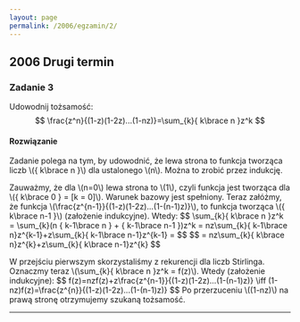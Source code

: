 ```yaml
---
layout: page
permalink: /2006/egzamin/2/
---
```


## 2006 Drugi termin

### Zadanie 3

Udowodnij tożsamość:
$$
\frac{z^n}{(1-z)(1-2z)...(1-nz)}=\sum_{k}{ k\brace n }z^k
$$


<div data-collapse>
  <h4 class="collapsible">Rozwiązanie</h4>
  <div class="solution">
    <p>
      Zadanie polega na tym, by udowodnić, że lewa strona to funkcja tworząca
      liczb \({ k\brace n }\) dla ustalonego \(n\). Można to zrobić przez
      indukcję.
    </p>
    <p>
      Zauważmy, że dla \(n=0\) lewa strona to \(1\), czyli funkcja jest
      tworząca dla \({ k\brace 0 } = [k = 0]\). Warunek bazowy jest spełniony.
      Teraz załóżmy, że funkcja \(\frac{z^{n-1}}{(1-z)(1-2z)...(1-(n-1)z)}\), to
      funkcja tworząca \({ k\brace n-1 }\) (założenie indukcyjne). Wtedy:
      $$
      \sum_{k}{ k\brace n }z^k =
      \sum_{k}(n { k-1\brace n } + { k-1\brace n-1 })z^k =
      nz\sum_{k}{ k-1\brace n}z^{k-1}+z\sum_{k}{ k-1\brace n-1}z^{k-1} =
      $$
      $$
      = nz\sum_{k}{ k\brace n}z^{k}+z\sum_{k}{ k\brace n-1}z^{k}
      $$
    </p>
    <p>
      W przejściu pierwszym skorzystaliśmy z rekurencji dla liczb Stirlinga.
      Oznaczmy teraz \(\sum_{k}{ k\brace n }z^k = f(z)\). Wtedy (założenie
      indukcyjne):
      $$
      f(z)=nzf(z)+z\frac{z^{n-1}}{(1-z)(1-2z)...(1-(n-1)z)} \iff
      (1-nz)f(z)=\frac{z^{n}}{(1-z)(1-2z)...(1-(n-1)z)}
      $$
      Po przerzuceniu \((1-nz)\) na prawą stronę otrzymujemy szukaną tożsamość.
    </p>
  </div>
</div>

---

